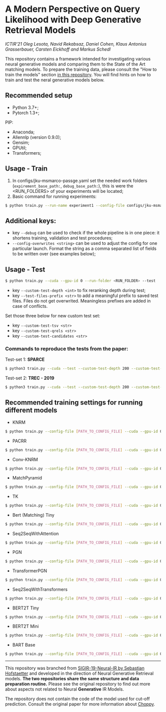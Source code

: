 # A Modern Perspective on Query Likelihood with Deep Generative Retrieval Models
_ICTIR'21 Oleg Lesota, Navid Rekabsaz, Daniel Cohen, Klaus Antonius Grasserbauer, Carsten Eickhoff and Markus Schedl_

This repository contains a framework intended for investigating various neural generative models and comparing them to the State of the Art matching models.
To prepare the training data, please consult the "How to train the models" section [in this repository](https://github.com/sebastian-hofstaetter/sigir19-neural-ir). You will find hints on how to train and test the neral generative models below.


## Recommended setup

* Python 3.7+;
* Pytorch 1.3+;

PIP:
* Anaconda;
* Allennlp (version 0.9.0);
* Gensim;
* GPUtil;
* Transformers;

## Usage - Train
1) In configs/jku-msmarco-passge.yaml set the needed work folders (```expirement_base_path:```, ```debug_base_path:```), this is were the <RUN_FOLDERS> of your experiments will be located;
2) Basic command for running experiments:
```sh
$ python train.py --run-name experiment1 --config-file configs/jku-msmarco-passage.yaml --cuda --gpu-id 0
```
## Additional keys:
* key ```--debug``` can be used to check if the whole pipeline is in one piece: it shortens training, validation and test procedures;
* ```--config-overwrites <string>``` can be used to adjust the config for one particular launch. Format the string as a comma separated list of fields to be written over (see examples below);

## Usage - Test
```sh
$ python train.py --cuda --gpu-id 0 --run-folder <RUN_FOLDER> --test
```
* key ```--custom-test-depth <int>``` to fix reranking depth during test;
* key ```--test-files-prefix <str>``` to add a meaningful prefix to saved test files. Files do not get overwrited. Meaningless prefixes are added in case of conflicts.

Set those three below for new custom test set:
* key ```--custom-test-tsv <str>```
* key ```--custom-test-qrels <str>```
* key ```--custom-test-candidates <str>```

### Commands to reproduce the tests from the paper:
Test-set 1: **SPARCE**
```sh
$ python3 train.py --cuda --test --custom-test-depth 200 --custom-test-tsv "<...>/msmarco/passage/processed/validation.not-subset.top200.cleaned.split-4/*" --custom-test-qrels "<...>/msmarco/passage/qrels.dev.tsv" --custom-test-candidates "<...>/msmarco/passage/run.msmarco-passage.BM25_k1_0.9_b_0.4.dev.txt" --test-files-pretfix "SPARSE-" --run-folder <run_folder> --gpu-id 0
```

Test-set 2: **TREC - 2019**
```sh
$ python3 train.py --cuda --test --custom-test-depth 200 --custom-test-tsv "<...>/msmarco/passage/processed/test2019.top1000.cleaned.split-4/*" --custom-test-qrels "<...>/msmarco/passage/test2019-qrels.txt" --custom-test-candidates "<...>/msmarco/passage/run.msmarco-passage.BM25-k1_0.82_b_0.72.test2019.txt" --test-files-pretfix "TREC-19-" --run-folder <run_folder> --gpu-id 0
```



## Recommended training settings for running different models
* KNRM
```sh
$ python train.py --config-file [PATH_TO_CONFIG_FILE] --cuda --gpu-id 0 --config-overwrites "model: knrm, loss: maxmargin, param_group0_learning_rate: 0.001"
```
* PACRR
```sh
$ python train.py --config-file [PATH_TO_CONFIG_FILE] --cuda --gpu-id 0 --config-overwrites "model: pacrr, loss: maxmargin, param_group0_learning_rate: 0.001"
```
* Conv-KNRM
```sh
$ python train.py --config-file [PATH_TO_CONFIG_FILE] --cuda --gpu-id 0 --config-overwrites "model: conv_knrm, loss: maxmargin, param_group0_learning_rate: 0.001"
```
* MatchPyramid
```sh
$ python train.py --config-file [PATH_TO_CONFIG_FILE] --cuda --gpu-id 0 --config-overwrites "model: match_pyramid, loss: maxmargin, param_group0_learning_rate: 0.001"
```
* TK
```sh
$ python train.py --config-file [PATH_TO_CONFIG_FILE] --cuda --gpu-id 0 --config-overwrites "model: tk, loss: maxmargin, param_group0_learning_rate: 0.0001"
```

* Bert (Matching) Tiny
```sh
$ python train.py --config-file [PATH_TO_CONFIG_FILE] --cuda --gpu-id 0 --config-overwrites "model: discbert, param_group0_learning_rate: 0.00003, token_embedder_type: bert, loss: crossentropy, transformers_tokenizer_model_id: bert-base-uncased" --run-name DiscoBert_Tiny
```

* Seq2SeqWithAttention
```sh
$ python train.py --config-file [PATH_TO_CONFIG_FILE] --cuda --gpu-id 0 --config-overwrites "model: seq2seqatt, loss: negl, param_group0_learning_rate: 0.001"
```

* PGN
```sh
$ python train.py --config-file [PATH_TO_CONFIG_FILE] --cuda --gpu-id 0 --config-overwrites "model: pgn, loss: negl, param_group0_learning_rate: 0.001, batch_size_train: 16"
```

* TransformerPGN
```sh
$ python train.py --config-file [PATH_TO_CONFIG_FILE] --cuda --gpu-id 0 --config-overwrites "model: pgnt, batch_size_train: 16, param_group0_learning_rate: 0.0001, param_group1_learning_rate: 0.0001"
```

* Seq2SeqWithTransformers
```sh
$ python train.py --config-file [PATH_TO_CONFIG_FILE] --cuda --gpu-id 0 --config-overwrites "model: t2t, loss: negl, param_group0_learning_rate: 0.0001"
```

* BERT2T Tiny
```sh
$ python train.py --config-file [PATH_TO_CONFIG_FILE] --cuda --gpu-id 0 --config-overwrites "model: bert2t, token_embedder_type: bert, transformers_tokenizer_model_id: bert-base-uncased, loss: negl, param_group0_learning_rate: 0.0001" --run-name bert2t#tiny_tiny
```

* BERT2T Mini
```sh
$ python train.py --config-file [PATH_TO_CONFIG_FILE] --cuda --gpu-id 0 --config-overwrites "model: bert2t, token_embedder_type: bert, loss: negl, param_group0_learning_rate: 0.0001, transformers_pretrained_model_id: google/bert_uncased_L-4_H-256_A-4, transformers_tokenizer_model_id: bert-base-uncased, bert2t_decoder_hidden_size: 256, bert2t_decoder_intermediate_size: 1024, bert2t_decoder_num_heads: 4, bert2t_decoder_num_layers: 4" --run-name bert2t#mini_mini
```

* BART Base
```sh
$ python train.py --config-file [PATH_TO_CONFIG_FILE] --cuda --gpu-id 0 --config-overwrites "model: bart, token_embedder_type: bart, transformers_pretrained_model_id: facebook/bart-base, transformers_tokenizer_model_id: facebook/bart-base, loss: negl, param_group0_learning_rate: 0.00003, batch_size_train: 32" --run-name bart#base
```
---
This repository was branched from [SIGIR-19-Neural-IR by Sebastian Hofstaetter](https://github.com/sebastian-hofstaetter/sigir19-neural-ir) and developed in the direction of Neural Generative Retrieval models. **The two repositories share the same structure and data preparation routine.** Please see the original repository to find out more about aspects not related to Neural **Generative** IR Models.

The repository does not contain the code of the model used for cut-off prediction. Consult the original paper for more information about [Choppy](https://dl.acm.org/doi/10.1145/3397271.3401188).
